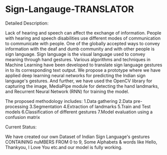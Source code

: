 # Sign-Langauge-TRANSLATOR
Detailed Description:

Lack of hearing and speech can affect the exchange of information. People with hearing and speech disabilities use different modes of communication to communicate with people. One of the globally accepted ways to convey information with the deaf and dumb community and with other people is sign language. Sign language is the visual language used to convey meaning through hand gestures. Various algorithms and techniques in Machine Learning have been developed to translate sign language gestures in to its corresponding text output. We propose a prototype where we have applied deep learning neural networks for predicting the Indian sign language's gestures. And further, we have used the OpenCV library for capturing the image, MediaPipe module for detecting the hand landmarks, and Recurrent Neural Network (RNN) for training the model.

The proposed methodology includes: 1.Data gathering 2.Data pre-processing 3.Segmentation 4.Extraction of landmarks 5.Train and Test models 6.Classification of different gestures 7.Model evaluation using a confusion matrix

Current Status:

We have created our own Dataset of Indian Sign Language's gestures CONTAINING nuMBERS FROM 0 to 9, Some Alphabets & words like Hello, Thankyou, I Love You etc.and our model is fully working.
